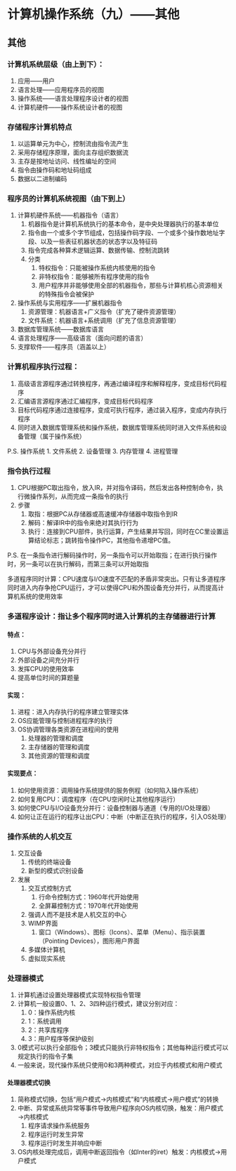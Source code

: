 # 计算机操作系统（九）——其他

<!-- toc -->

## 其他

### 计算机系统层级（由上到下）：

1. 应用——用户
2. 语言处理——应用程序员的视图
3. 操作系统——语言处理程序设计者的视图
4. 计算机硬件——操作系统设计者的视图

### 存储程序计算机特点

1. 以运算单元为中心，控制流由指令流产生
2. 采用存储程序原理，面向主存组织数据流
3. 主存是按地址访问、线性编址的空间
4. 指令由操作码和地址码组成
5. 数据以二进制编码

### 程序员的计算机系统视图（由下到上）

1. 计算机硬件系统——机器指令（语言）
   1. 机器指令是计算机系统执行的基本命令，是中央处理器执行的基本单位
   2. 指令由一个或多个字节组成，包括操作码字段、一个或多个操作数地址字段、以及一些表征机器状态的状态字以及特征码
   3. 指令完成各种算术逻辑运算、数据传输、控制流跳转
   4. 分类
      1. 特权指令：只能被操作系统内核使用的指令
      2. 非特权指令：能够被所有程序使用的指令
      3. 用户程序并非能够使用全部的机器指令，那些与计算机核心资源相关的特殊指令会被保护
2. 操作系统与实用程序——扩展机器指令
   1. 资源管理：机器语言+广义指令（扩充了硬件资源管理）
   2. 文件系统：机器语言+系统调用（扩充了信息资源管理）
3. 数据库管理系统——数据库语言
4. 语言处理程序——高级语言（面向问题的语言）
5. 支撑软件——程序员（涵盖以上）

### 计算机程序执行过程：

1. 高级语言源程序通过转换程序，再通过编译程序和解释程序，变成目标代码程序
2. 汇编语言源程序通过汇编程序，变成目标代码程序
3. 目标代码程序通过连接程序，变成可执行程序，通过装入程序，变成内存执行程序
4. 同时进入数据库管理系统和操作系统，数据库管理系统同时进入文件系统和设备管理（属于操作系统）

P.S. 操作系统 1. 文件系统 2. 设备管理 3. 内存管理 4. 进程管理

### 指令执行过程

1. CPU根据PC取出指令，放入IR，并对指令译码，然后发出各种控制命令，执行微操作系列，从而完成一条指令的执行
2. 步骤
   1. 取指：根据PC从存储器或高速缓冲存储器中取指令到IR
   2. 解码：解译IR中的指令来绝对其执行行为
   3. 执行：连接到CPU部件，执行运算，产生结果并写回，同时在CC里设置运算结论标志；跳转指令操作PC，其他指令递增PC值。

P.S. 在一条指令进行解码操作时，另一条指令可以开始取指；在进行执行操作时，另一条可以在执行解码，而第三条可以开始取指

多道程序同时计算：CPU速度与I/O速度不匹配的矛盾非常突出。只有让多道程序同时进入内存争抢CPU运行，才可以使得CPU和外围设备充分并行，从而提高计算机系统的使用效率

### 多道程序设计：指让多个程序同时进入计算机的主存储器进行计算

#### 特点：

1. CPU与外部设备充分并行
2. 外部设备之间充分并行
3. 发挥CPU的使用效率
4. 提高单位时间的算题量

#### 实现：

1. 进程：进入内存执行的程序建立管理实体
2. OS应能管理与控制进程程序的执行
3. OS协调管理各类资源在进程间的使用
   1. 处理器的管理和调度
   2. 主存储器的管理和调度
   3. 其他资源的管理和调度

#### 实现要点：

1. 如何使用资源：调用操作系统提供的服务例程（如何陷入操作系统）
2. 如何复用CPU：调度程序（在CPU空闲时让其他程序运行）
3. 如何使CPU与I/O设备充分并行：设备控制器与通道（专用的I/O处理器）
4. 如何让正在运行的程序让出CPU：中断（中断正在执行的程序，引入OS处理）

### 操作系统的人机交互

1. 交互设备
   1. 传统的终端设备
   2. 新型的模式识别设备
2. 发展
   1. 交互式控制方式
      1. 行命令控制方式：1960年代开始使用
      2. 全屏幕控制方式：1970年代开始使用
   2. 强调人而不是技术是人机交互的中心
   3. WIMP界面
      1. 窗口（Windows）、图标（Icons）、菜单（Menu）、指示装置（Pointing Devices），图形用户界面
   4. 多媒体计算机
   5. 虚拟现实系统

### 处理器模式

1. 计算机通过设置处理器模式实现特权指令管理
2. 计算机一般设置0、1、2、3四种运行模式，建议分别对应：
   1. 0：操作系统内核
   2. 1：系统调用
   3. 2：共享库程序
   4. 3：用户程序等保护级别
3. 0模式可以执行全部指令；3模式只能执行非特权指令；其他每种运行模式可以规定执行的指令子集
4. 一般来说，现代操作系统只使用0和3两种模式，对应于内核模式和用户模式

#### 处理器模式切换

1. 简称模式切换，包括“用户模式→内核模式”和“内核模式→用户模式”的转换
2. 中断、异常或系统异常等事件导致用户程序向OS内核切换，触发：用户模式→内核模式
   1. 程序请求操作系统服务
   2. 程序运行时发生异常
   3. 程序运行时发生并响应中断
3. OS内核处理完成后，调用中断返回指令（如Inter的iret）触发：内核模式→用户模式

